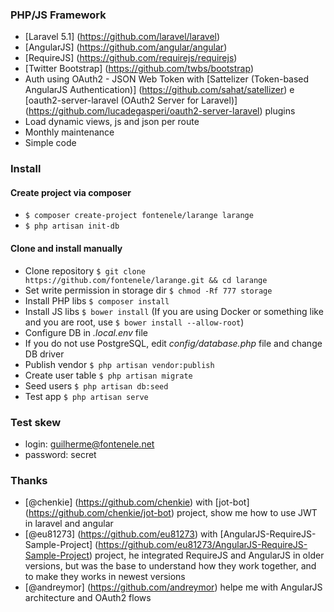 ### PHP/JS Framework

- [Laravel 5.1] (https://github.com/laravel/laravel)
- [AngularJS] (https://github.com/angular/angular)
- [RequireJS] (https://github.com/requirejs/requirejs)
- [Twitter Bootstrap] (https://github.com/twbs/bootstrap)
- Auth using OAuth2 - JSON Web Token with [Sattelizer (Token-based AngularJS Authentication)] (https://github.com/sahat/satellizer) e [oauth2-server-laravel (OAuth2 Server for Laravel)] (https://github.com/lucadegasperi/oauth2-server-laravel) plugins
- Load dynamic views, js and json per route
- Monthly maintenance
- Simple code

### Install

#### Create project via composer
* `$ composer create-project fontenele/larange larange`
* `$ php artisan init-db`

#### Clone and install manually
* Clone repository `$ git clone https://github.com/fontenele/larange.git && cd larange`
* Set write permission in storage dir `$ chmod -Rf 777 storage`
* Install PHP libs `$ composer install`
* Install JS libs `$ bower install` (If you are using Docker or something like and you are root, use `$ bower install --allow-root`)
* Configure DB in *.local.env* file
* If you do not use PostgreSQL, edit *config/database.php* file and change DB driver 
* Publish vendor `$ php artisan vendor:publish`
* Create user table `$ php artisan migrate`
* Seed users `$ php artisan db:seed`
* Test app `$ php artisan serve`

### Test skew
* login: guilherme@fontenele.net
* password: secret

### Thanks
- [@chenkie] (https://github.com/chenkie) with [jot-bot] (https://github.com/chenkie/jot-bot) project, show me how to use JWT in laravel and angular
- [@eu81273] (https://github.com/eu81273) with [AngularJS-RequireJS-Sample-Project] (https://github.com/eu81273/AngularJS-RequireJS-Sample-Project) project, he integrated RequireJS and AngularJS in older versions, but was the base to understand how they work together, and to make they works in newest versions
- [@andreymor] (https://github.com/andreymor) helpe me with AngularJS architecture and OAuth2 flows
